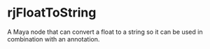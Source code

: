 # rjFloatToString
A Maya node that can convert a float to a string so it can be used in combination with an annotation.
